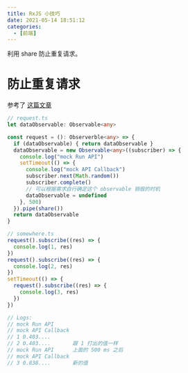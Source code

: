 ```yaml
---
title: RxJS 小技巧
date: 2021-05-14 18:51:12
categories:
  - [前端]
---
```


利用 share 防止重复请求。

<!-- more -->

# 防止重复请求

参考了 [这篇文章](https://stackoverflow.com/questions/50864978/angular-rxjs-6-how-to-prevent-duplicate-http-requests)

```typescript
// request.ts
let dataObservable: Observable<any>

const request = (): Observerble<any> => {
  if (dataObservable) { return dataObservable }
  dataObservable = new Observable<any>((subscriber) => {
    console.log("mock Run API")
    setTimeout(() => {
      console.log("mock API Callback")
      subscriber.next(Math.random())
      subscriber.complete()
      // 可以根据需求自行确定这个 observable 销毁的时机
      dataObservable = undefined
    }, 500)
  }).pipe(share())
  return dataObservable
}
```
```typescript
// somewhere.ts
request().subscribe((res) => {
  console.log(1, res)
})
request().subscribe((res) => {
  console.log(2, res)
})
setTimeout(() => {
  request().subscribe((res) => {
    console.log(3, res)
  })
})

// Logs:
// mock Run API
// mock API Callback
// 1 0.403....
// 2 0.403....       跟 1 打出的值一样
// mock Run API      上面的 500 ms 之后
// mock API Callback
// 3 0.838....       新的值
```
